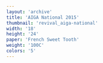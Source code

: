 ```yaml
---
layout: 'archive'
title: 'AIGA National 2015'
thumbnail: 'revival_aiga-national'
width: '18'
height: '24'
paper: 'French Sweet Tooth'
weight: '100C'
colors: '5'
---
```

